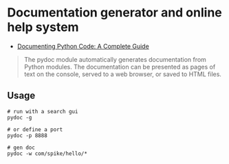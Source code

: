 # Documentation generator and online help system
* [Documenting Python Code: A Complete Guide](https://realpython.com/documenting-python-code/)

> The pydoc module automatically generates documentation from Python modules. The documentation can be presented as pages of text on the console, served to a web browser, or saved to HTML files.

## Usage

```shell
# run with a search gui
pydoc -g 
	
# or define a port
pydoc -p 8888

# gen doc
pydoc -w com/spike/hello/*
```